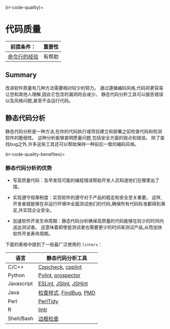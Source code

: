 (rr-code-quality)=
# 代码质量

| 前提条件：                                                               | 重要性 |
| ------------------------------------------------------------------- | --- |
| [命令行的经验](https://programminghistorian.org/en/lessons/intro-to-bash) | 有帮助 |

## Summary

改进软件质量有几种方法需要相对较少的努力。 通过遵循编码风格,代码将更容易让您和其他人理解,因此它包含的漏洞将会减少。 静态代码分析工具可以报告错误以及风格问题,甚至不会运行代码。

## 静态代码分析

静态代码分析是一种方法,在你的代码执行或项目建立和部署之前检查代码和检测软件的脆弱性。 这种分析能够查明质量问题,包括安全方面的弱点和错误。 除了查找bug之外,许多这些工具还可以帮助保持一种前后一致的编码风格。

(rr-code-quality-benefites)=
### 静态代码分析的优势

- 写高质量代码：及早发现可能的编程错误帮助开发人员知道他们在哪里出了错。

- 实现遵守规章制度：实现软件的遵守对于产品的稳定和安全至关重要。 这样,开发者就能够在非运行环境中全面测试他们的代码,确保所有代码标准都得到满足,并实现企业安全。

- 加速软件开发生命周期：静态代码分析确保高质量的代码能够在较少的时间内送达测试者。 这意味着即使是测试者也需要更少的时间来测试产品,从而加快软件开发寿命周期。

下面的表格中提到了一些最广泛使用的 `linters`：

| 语言         | 静态代码分析工具                                                                                                              |
| ---------- | --------------------------------------------------------------------------------------------------------------------- |
| C/C++      | [Cppcheck](http://cppcheck.sourceforge.net/), [cpplint](https://github.com/cpplintcpplint)                            |
| Python     | [Pylint](https://pypi.org/project/pylint/), [prospector](https://prospector.readthedocs.io)                           |
| Javascript | [ESLint](https://eslint.org/), [JSlint](https://jslint.com/), [JSHint](https://jshint.com/)                           |
| Java       | [检查样式](https://checkstyle.sourceforge.io/), [FindBug](http://findbugs.sourceforge.net), [PMD](https://pmd.github.io/) |
| Perl       | [PerlTidy](https://metacpan.org/pod/perltidy)                                                                         |
| R          | [lintr](https://github.com/jimhester/lintr)                                                                           |
| Shell/Bash | [边框检查](https://www.shellcheck.net)                                                                                    |
